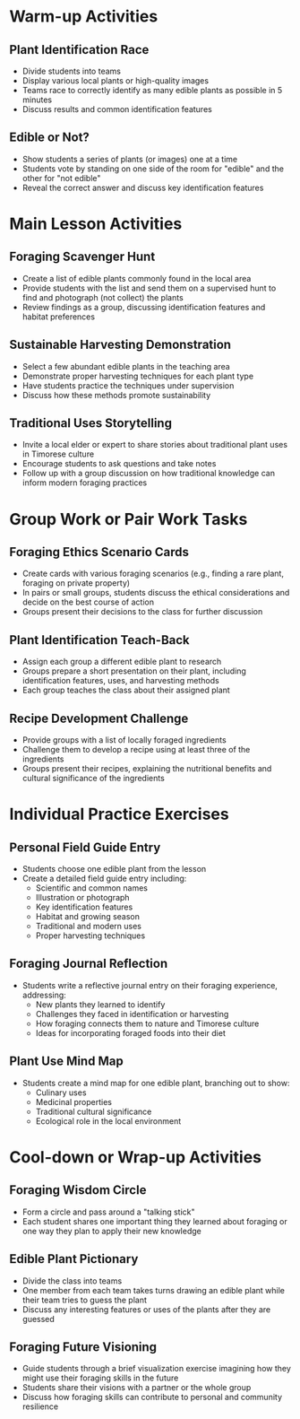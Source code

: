 # Warm-up Activities

## Plant Identification Race
- Divide students into teams
- Display various local plants or high-quality images
- Teams race to correctly identify as many edible plants as possible in 5 minutes
- Discuss results and common identification features

## Edible or Not?
- Show students a series of plants (or images) one at a time
- Students vote by standing on one side of the room for "edible" and the other for "not edible"
- Reveal the correct answer and discuss key identification features

# Main Lesson Activities

## Foraging Scavenger Hunt
- Create a list of edible plants commonly found in the local area
- Provide students with the list and send them on a supervised hunt to find and photograph (not collect) the plants
- Review findings as a group, discussing identification features and habitat preferences

## Sustainable Harvesting Demonstration
- Select a few abundant edible plants in the teaching area
- Demonstrate proper harvesting techniques for each plant type
- Have students practice the techniques under supervision
- Discuss how these methods promote sustainability

## Traditional Uses Storytelling
- Invite a local elder or expert to share stories about traditional plant uses in Timorese culture
- Encourage students to ask questions and take notes
- Follow up with a group discussion on how traditional knowledge can inform modern foraging practices

# Group Work or Pair Work Tasks

## Foraging Ethics Scenario Cards
- Create cards with various foraging scenarios (e.g., finding a rare plant, foraging on private property)
- In pairs or small groups, students discuss the ethical considerations and decide on the best course of action
- Groups present their decisions to the class for further discussion

## Plant Identification Teach-Back
- Assign each group a different edible plant to research
- Groups prepare a short presentation on their plant, including identification features, uses, and harvesting methods
- Each group teaches the class about their assigned plant

## Recipe Development Challenge
- Provide groups with a list of locally foraged ingredients
- Challenge them to develop a recipe using at least three of the ingredients
- Groups present their recipes, explaining the nutritional benefits and cultural significance of the ingredients

# Individual Practice Exercises

## Personal Field Guide Entry
- Students choose one edible plant from the lesson
- Create a detailed field guide entry including:
  * Scientific and common names
  * Illustration or photograph
  * Key identification features
  * Habitat and growing season
  * Traditional and modern uses
  * Proper harvesting techniques

## Foraging Journal Reflection
- Students write a reflective journal entry on their foraging experience, addressing:
  * New plants they learned to identify
  * Challenges they faced in identification or harvesting
  * How foraging connects them to nature and Timorese culture
  * Ideas for incorporating foraged foods into their diet

## Plant Use Mind Map
- Students create a mind map for one edible plant, branching out to show:
  * Culinary uses
  * Medicinal properties
  * Traditional cultural significance
  * Ecological role in the local environment

# Cool-down or Wrap-up Activities

## Foraging Wisdom Circle
- Form a circle and pass around a "talking stick"
- Each student shares one important thing they learned about foraging or one way they plan to apply their new knowledge

## Edible Plant Pictionary
- Divide the class into teams
- One member from each team takes turns drawing an edible plant while their team tries to guess the plant
- Discuss any interesting features or uses of the plants after they are guessed

## Foraging Future Visioning
- Guide students through a brief visualization exercise imagining how they might use their foraging skills in the future
- Students share their visions with a partner or the whole group
- Discuss how foraging skills can contribute to personal and community resilience